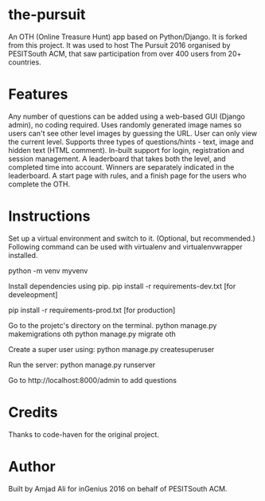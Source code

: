 # the-pursuit

An OTH (Online Treasure Hunt) app based on Python/Django. It is forked from this project. It was used to host The Pursuit 2016 organised by PESITSouth ACM, that saw participation from over 400 users from 20+ countries.

# Features
Any number of questions can be added using a web-based GUI (Django admin), no coding required.
Uses randomly generated image names so users can't see other level images by guessing the URL.
User can only view the current level.
Supports three types of questions/hints - text, image and hidden text (HTML comment).
In-built support for login, registration and session management.
A leaderboard that takes both the level, and completed time into account.
Winners are separately indicated in the leaderboard.
A start page with rules, and a finish page for the users who complete the OTH.

# Instructions
Set up a virtual environment and switch to it. (Optional, but recommended.) Following command can be used with virtualenv and virtualenvwrapper installed.

python -m venv myvenv

Install dependencies using pip.
pip install -r requirements-dev.txt [for develeopment]

pip install -r requirements-prod.txt [for production]

Go to the projetc's directory on the terminal.
python manage.py makemigrations oth
python manage.py migrate oth

Create a super user using:
python manage.py createsuperuser <username>
  
 Run the server:
 python manage.py runserver
 
 Go to http://localhost:8000/admin to add questions
 
# Credits
Thanks to code-haven for the original project.

# Author
Built by Amjad Ali for inGenius 2016 on behalf of PESITSouth ACM.
 
 
